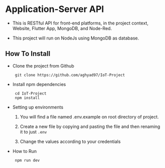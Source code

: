 #  Application-Server API

-  This is RESTful API for front-end platforms, in the project context, Website, Flutter App, MongoDB, and Node-Red.

-  This project will run on NodeJs using MongoDB as database.

##  How To Install
-  Clone the project from Github

		git clone https://github.com/aghyad97/IoT-Project


-  Install npm dependencies

		cd IoT-Project
		npm install

  

-  Setting up environments

	1.  You will find a file named .env.example on root directory of project.

	2.  Create a new file by copying and pasting the file and then renaming it to just `.env`

	3.  Change the values according to your credentials

  

-  How to Run

		npm run dev